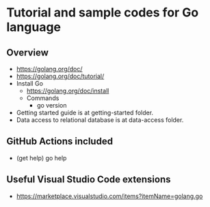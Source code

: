 # Tutorial and sample codes for Go language

## Overview

- https://golang.org/doc/
- https://golang.org/doc/tutorial/
- Install Go
   - https://golang.org/doc/install
   - Commands
      - go version
- Getting started guide is at getting-started folder.
- Data access to relational database is at data-access folder.

## GitHub Actions included

- (get help) go help

## Useful Visual Studio Code extensions

- https://marketplace.visualstudio.com/items?itemName=golang.go




